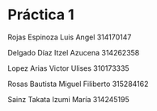# Práctica 1

Rojas Espinoza Luis Angel 314170147

Delgado Díaz Itzel Azucena 314262358

Lopez Arias Victor Ulises   310173335

Rosas Bautista Miguel Filiberto 315284162

Sainz Takata Izumi María    314245195

